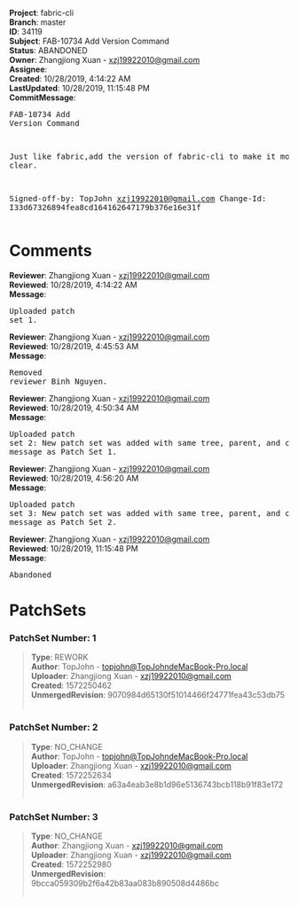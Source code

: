 <strong>Project</strong>: fabric-cli<br><strong>Branch</strong>: master<br><strong>ID</strong>: 34119<br><strong>Subject</strong>: FAB-10734 Add Version Command<br><strong>Status</strong>: ABANDONED<br><strong>Owner</strong>: Zhangjiong Xuan - xzj19922010@gmail.com<br><strong>Assignee</strong>:<br><strong>Created</strong>: 10/28/2019, 4:14:22 AM<br><strong>LastUpdated</strong>: 10/28/2019, 11:15:48 PM<br><strong>CommitMessage</strong>:<br><pre>FAB-10734 Add Version Command

Just like fabric,add the version of fabric-cli to make it more clear.

Signed-off-by: TopJohn <xzj19922010@gmail.com>
Change-Id: I33d67326894fea8cd164162647179b376e16e31f
</pre><h1>Comments</h1><strong>Reviewer</strong>: Zhangjiong Xuan - xzj19922010@gmail.com<br><strong>Reviewed</strong>: 10/28/2019, 4:14:22 AM<br><strong>Message</strong>: <pre>Uploaded patch set 1.</pre><strong>Reviewer</strong>: Zhangjiong Xuan - xzj19922010@gmail.com<br><strong>Reviewed</strong>: 10/28/2019, 4:45:53 AM<br><strong>Message</strong>: <pre>Removed reviewer Binh Nguyen.</pre><strong>Reviewer</strong>: Zhangjiong Xuan - xzj19922010@gmail.com<br><strong>Reviewed</strong>: 10/28/2019, 4:50:34 AM<br><strong>Message</strong>: <pre>Uploaded patch set 2: New patch set was added with same tree, parent, and commit message as Patch Set 1.</pre><strong>Reviewer</strong>: Zhangjiong Xuan - xzj19922010@gmail.com<br><strong>Reviewed</strong>: 10/28/2019, 4:56:20 AM<br><strong>Message</strong>: <pre>Uploaded patch set 3: New patch set was added with same tree, parent, and commit message as Patch Set 2.</pre><strong>Reviewer</strong>: Zhangjiong Xuan - xzj19922010@gmail.com<br><strong>Reviewed</strong>: 10/28/2019, 11:15:48 PM<br><strong>Message</strong>: <pre>Abandoned</pre><h1>PatchSets</h1><h3>PatchSet Number: 1</h3><blockquote><strong>Type</strong>: REWORK<br><strong>Author</strong>: TopJohn - topjohn@TopJohndeMacBook-Pro.local<br><strong>Uploader</strong>: Zhangjiong Xuan - xzj19922010@gmail.com<br><strong>Created</strong>: 1572250462<br><strong>UnmergedRevision</strong>: 9070984d65130f51014466f24771fea43c53db75<br><br></blockquote><h3>PatchSet Number: 2</h3><blockquote><strong>Type</strong>: NO_CHANGE<br><strong>Author</strong>: TopJohn - topjohn@TopJohndeMacBook-Pro.local<br><strong>Uploader</strong>: Zhangjiong Xuan - xzj19922010@gmail.com<br><strong>Created</strong>: 1572252634<br><strong>UnmergedRevision</strong>: a63a4eab3e8b1d96e5136743bcb118b91f83e172<br><br></blockquote><h3>PatchSet Number: 3</h3><blockquote><strong>Type</strong>: NO_CHANGE<br><strong>Author</strong>: Zhangjiong Xuan - xzj19922010@gmail.com<br><strong>Uploader</strong>: Zhangjiong Xuan - xzj19922010@gmail.com<br><strong>Created</strong>: 1572252980<br><strong>UnmergedRevision</strong>: 9bcca059309b2f6a42b83aa083b890508d4486bc<br><br></blockquote>